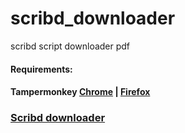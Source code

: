 # scribd_downloader
scribd script downloader pdf

#### Requirements:
#### Tampermonkey [Chrome](https://chrome.google.com/webstore/detail/tampermonkey/dhdgffkkebhmkfjojejmpbldmpobfkfo) | [Firefox](https://addons.mozilla.org/en-US/firefox/addon/tampermonkey/)

### [Scribd downloader](https://github.com/zoreu/scribd_downloader/raw/refs/heads/main/ScribdContent%20ViewerDownloader.user.js)
